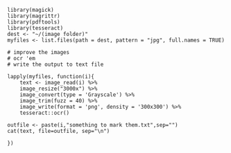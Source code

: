     library(magick) 
    library(magrittr)
    library(pdftools)
    library(tesseract)
    dest <- "~/(image folder)"
    myfiles <- list.files(path = dest, pattern = "jpg", full.names = TRUE)

    # improve the images
    # ocr 'em
    # write the output to text file

    lapply(myfiles, function(i){
        text <- image_read(i) %>%
        image_resize("3000x") %>%
        image_convert(type = 'Grayscale') %>%
        image_trim(fuzz = 40) %>%
        image_write(format = 'png', density = '300x300') %>%
        tesseract::ocr()

    outfile <- paste(i,"something to mark them.txt",sep="")
    cat(text, file=outfile, sep="\n")

    })
